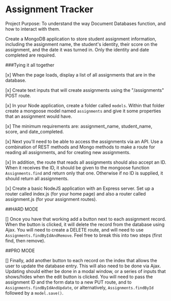 # Assignment Tracker
Project Purpose: To understand the way Document Databases function, and how to interact with them.

Create a MongoDB application to store student assignment information, including the assignment name, the student's identity, their score on the assignment, and the date it was turned in. Only the identity and date completed are required.

###Tying it all together

[x] When the page loads, display a list of all assignments that are in the database.

[x] Create text inputs that will create assignments using the "/assignments" POST route.

[x] In your Node application, create a folder called `models`. Within that folder create a mongoose model named `assignments` and give it some properties that an assignment would have.

[x] The minimum requirements are: assignment_name, student_name, score, and date_completed.

[x] Next you'll need to be able to access the assignments via an API. Use a combination of REST methods and Mongo methods to make a route for reading all assignments, and for creating new assignments.

[x] In addition, the route that reads all assignments should also accept an ID. When it receives the ID, it should be given to the mongoose function `Assignments.find` and return only that one. Otherwise if no ID is supplied, it should return all assignments.

[x] Create a basic NodeJS application with an Express server. Set up a router called index.js (for your home page) and also a router called assignment.js (for your assignment routes).

##HARD MODE

[] Once you have that working add a button next to each assignment record. When the button is clicked, it will delete the record from the database using Ajax. You will need to create a DELETE route, and will need to use `Assignments.findByIdAndRemove`.  Feel free to break this into two steps (first find, then remove).

##PRO MODE

[] Finally, add another button to each record on the index that allows the user to update the database entry. This will also need to be done via Ajax. Updating should either be done in a modal window, or a series of inputs that shows/hides when the edit button is clicked. You will need to pass the assignment ID and the form data to a new PUT route, and to `Assignments.findByIdAndUpdate`, or alternatively, `Assignments.findById` followed by a `model.save()`.

